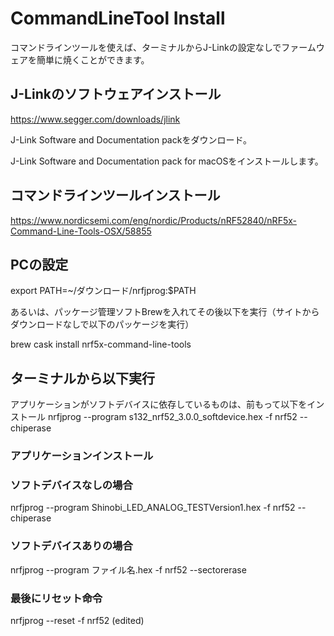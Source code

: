 # CommandLineTool Install

コマンドラインツールを使えば、ターミナルからJ-Linkの設定なしでファームウェアを簡単に焼くことができます。

## J-Linkのソフトウェアインストール

https://www.segger.com/downloads/jlink

J-Link Software and Documentation packをダウンロード。

J-Link Software and Documentation pack for macOSをインストールします。

## コマンドラインツールインストール

https://www.nordicsemi.com/eng/nordic/Products/nRF52840/nRF5x-Command-Line-Tools-OSX/58855

## PCの設定

export PATH=~/ダウンロード/nrfjprog:$PATH

あるいは、パッケージ管理ソフトBrewを入れてその後以下を実行（サイトからダウンロードなしで以下のパッケージを実行）

brew cask install nrf5x-command-line-tools

## ターミナルから以下実行

アプリケーションがソフトデバイスに依存しているものは、前もって以下をインストール
nrfjprog --program s132_nrf52_3.0.0_softdevice.hex -f nrf52 --chiperase

### アプリケーションインストール

### ソフトデバイスなしの場合
nrfjprog --program Shinobi_LED_ANALOG_TESTVersion1.hex -f nrf52 --chiperase

### ソフトデバイスありの場合
nrfjprog --program ファイル名.hex -f nrf52 --sectorerase

### 最後にリセット命令
nrfjprog --reset -f nrf52 (edited)

